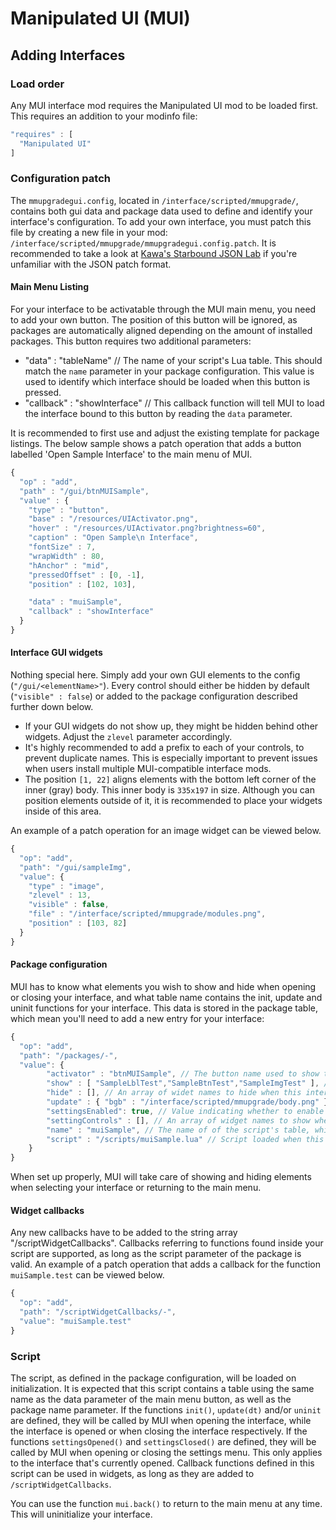 # Manipulated UI (MUI)

## Adding Interfaces

### Load order
Any MUI interface mod requires the Manipulated UI mod to be loaded first. This requires an addition to your modinfo file:

```javascript
"requires" : [
  "Manipulated UI"
]
```

### Configuration patch
The `mmupgradegui.config`, located in `/interface/scripted/mmupgrade/`, contains both gui data and package data used to define and identify your interface's configuration.
To add your own interface, you must patch this file by creating a new file in your mod: `/interface/scripted/mmupgrade/mmupgradegui.config.patch`. It is recommended to take a look at [Kawa's Starbound JSON Lab](http://helmet.kafuka.org/sbmods/json/) if you're unfamiliar with the JSON patch format.

#### Main Menu Listing
For your interface to be activatable through the MUI main menu, you need to add your own button. The position of this button will be ignored, as packages are automatically aligned depending on the amount of installed packages.
This button requires two additional parameters:
* "data" : "tableName" // The name of your script's Lua table. This should match the `name` parameter in your package configuration. This value is used to identify which interface should be loaded when this button is pressed.
* "callback" : "showInterface" // This callback function will tell MUI to load the interface bound to this button by reading the `data` parameter.

It is recommended to first use and adjust the existing template for package listings. The below sample shows a patch operation that adds a button labelled 'Open Sample Interface' to the main menu of MUI.
```javascript
{
  "op" : "add",
  "path" : "/gui/btnMUISample",
  "value" : {
    "type" : "button",
    "base" : "/resources/UIActivator.png",
    "hover" : "/resources/UIActivator.png?brightness=60",
    "caption" : "Open Sample\n Interface",
    "fontSize" : 7,
    "wrapWidth" : 80,
    "hAnchor" : "mid",
    "pressedOffset" : [0, -1],
    "position" : [102, 103],

    "data" : "muiSample",
    "callback" : "showInterface"
  }
}
```

#### Interface GUI widgets
Nothing special here. Simply add your own GUI elements to the config (`"/gui/<elementName>"`). Every control should either be hidden by default (`"visible" : false`) or added to the package configuration described further down below.

* If your GUI widgets do not show up, they might be hidden behind other widgets. Adjust the `zlevel` parameter accordingly.
* It's highly recommended to add a prefix to each of your controls, to prevent duplicate names. This is especially important to prevent issues when users install multiple MUI-compatible interface mods.
* The position `[1, 22]` aligns elements with the bottom left corner of the inner (gray) body. This inner body is `335x197` in size. Although you can position elements outside of it, it is recommended to place your widgets inside of this area.

An example of a patch operation for an image widget can be viewed below.
```javascript
{
  "op": "add",
  "path": "/gui/sampleImg",
  "value": {
    "type" : "image",
    "zlevel" : 13,
    "visible" : false,
    "file" : "/interface/scripted/mmupgrade/modules.png",
    "position" : [103, 82]
  }
}
```

#### Package configuration
MUI has to know what elements you wish to show and hide when opening or closing your interface, and what table name contains the init, update and uninit functions for your interface.
This data is stored in the package table, which mean you'll need to add a new entry for your interface:
```javascript
{
  "op": "add",
  "path": "/packages/-",
  "value": {
		"activator" : "btnMUISample", // The button name used to show this interface, see chapter 'Main Menu Listing'.
		"show" : [ "SampleLblTest","SampleBtnTest","SampleImgTest" ], // An array of widget names to show when this interface is opened. These widgets will automatically be hidden when the interface is closed.
		"hide" : [], // An array of widet names to hide when this interface is opened. These widgets will automatically be shown when the interface is closed.
		"update" : { "bgb" : "/interface/scripted/mmupgrade/body.png" }, // Object with keys representing widget names of images and values representing the new image to apply when this interface is opened. This can, for example, be used to change the MUI background body ('bgb').
		"settingsEnabled": true, // Value indicating whether to enable (true) or disable (false) the settings menu for this interface, accessed by pressing the cog while the interface is open.
		"settingControls" : [], // An array of widget names to show when the settings menu is opened while this interface is open. This will hide the interface widgets as defined in 'show', until the settings menu is closed again.
		"name" : "muiSample", // The name of of the script's table, which should also match the 'data' parameter on the main menu listing button (see chapter Main Menu Listing).
		"script" : "/scripts/muiSample.lua" // Script loaded when this interface is opened. It should contain a table <name>, optionally containing the functions <name>.init(), <name>.update(dt) and <name>.uninit().
	}
}
```
When set up properly, MUI will take care of showing and hiding elements when selecting your interface or returning to the main menu.

#### Widget callbacks
 Any new callbacks have to be added to the string array "/scriptWidgetCallbacks". Callbacks referring to functions found inside your script are supported, as long as the script parameter of the package is valid.
 An example of a patch operation that adds a callback for the function `muiSample.test` can be viewed below.
```javascript
{
  "op": "add",
  "path": "/scriptWidgetCallbacks/-",
  "value": "muiSample.test"
}
```

### Script
The script, as defined in the package configuration, will be loaded on initialization. It is expected that this script contains a table using the same name as the data parameter of the main menu button, as well as the package name parameter.
If the functions `init()`, `update(dt)` and/or `uninit` are defined, they will be called by MUI when opening the interface, while the interface is opened or when closing the interface respectively.
If the functions `settingsOpened()` and `settingsClosed()` are defined, they will be called by MUI when opening or closing the settings menu. This only applies to the interface that's currently opened.
Callback functions defined in this script can be used in widgets, as long as they are added to `/scriptWidgetCallbacks`.

You can use the function `mui.back()` to return to the main menu at any time. This will uninitialize your interface.
